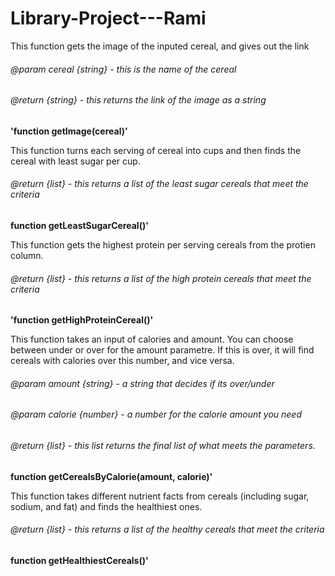 # Library-Project---Rami

This function gets the image of the inputed cereal, and gives out the link
###### @param cereal {string} - this is the name of the cereal
###### @return {string} - this returns the link of the image as a string
**'function getImage(cereal)'**

This function turns each serving of cereal into cups and then finds the cereal with least sugar per cup.
###### @return {list} - this returns a list of the least sugar cereals that meet the criteria
**function getLeastSugarCereal()'**

This function gets the highest protein per serving cereals from the protien column. 
###### @return {list} - this returns a list of the high protein cereals that meet the criteria
**'function getHighProteinCereal()'**

This function takes an input of calories and amount. You can choose between under or over for the amount parametre. If this is over, it will find cereals with calories over this number, and vice versa. 
###### @param amount {string} - a string that decides if its over/under
###### @param calorie {number} - a number for the calorie amount you need
###### @return {list} - this list returns the final list of what meets the parameters. 
**function getCerealsByCalorie(amount, calorie)'**

This function takes different nutrient facts from cereals (including sugar, sodium, and fat) and finds the healthiest ones.
###### @return {list} - this returns a list of the healthy cereals that meet the criteria
**function getHealthiestCereals()'**
